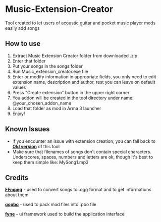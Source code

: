 # Music-Extension-Creator
Tool created to let users of acoustic guitar and pocket music player mods easily add songs

## How to use

1. Extract Music Extension Creator folder from downloaded .zip
2. Enter that folder
3. Put your songs in the songs folder
4. Run Music_extension_creator.exe file
5. Enter or modify information in appropriate fields, you only need to edit extension name, description and author, rest you can leave on default values
6. Press "Create extension" button in the upper right corner
7. You addon will be created in the tool directory under name: @your_chosen_addon_name
8. Load that folder as mod in Arma 3 launcher
9. Enjoy!


## Known Issues
* If you encounter an issue with extension creation, you can fall back to **[Old version](https://github.com/Hubix9/Acoustic-Guitar-Extension-Creator/tree/master)** of this tool
* Make sure that filenames of songs don't contain special characters. Underscores, spaces, numbers and letters are ok, though it's best to keep them simple like: MySong1.mp3 

## Credits
**[FFmpeg](https://www.ffmpeg.org/)** - used to convert songs to .ogg format and to get informations about them

**[gopbo](github.com/g0dsCookie/gopbo)** - used to pack mod files into .pbo file

**[fyne](https://github.com/fyne-io/fyne)** - ui framework used to build the application interface
